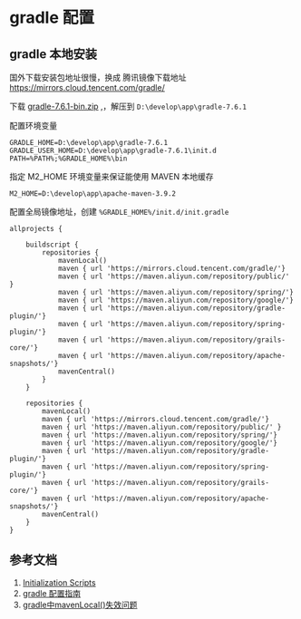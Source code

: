 # gradle 配置


## gradle 本地安装

国外下载安装包地址很慢，换成 腾讯镜像下载地址 https://mirrors.cloud.tencent.com/gradle/

下载 [gradle-7.6.1-bin.zip](https://mirrors.cloud.tencent.com/gradle/gradle-7.6.1-bin.zip) ,，解压到 `D:\develop\app\gradle-7.6.1`

配置环境变量 

```
GRADLE_HOME=D:\develop\app\gradle-7.6.1
GRADLE_USER_HOME=D:\develop\app\gradle-7.6.1\init.d
PATH=%PATH%;%GRADLE_HOME%\bin
```

指定 M2_HOME 环境变量来保证能使用 MAVEN 本地缓存

```
M2_HOME=D:\develop\app\apache-maven-3.9.2
```


配置全局镜像地址，创建 `%GRADLE_HOME%/init.d/init.gradle`

```
allprojects {

    buildscript {
        repositories {
            mavenLocal()
            maven { url 'https://mirrors.cloud.tencent.com/gradle/'}
            maven { url 'https://maven.aliyun.com/repository/public/' }
            maven { url 'https://maven.aliyun.com/repository/spring/'}
            maven { url 'https://maven.aliyun.com/repository/google/'}
            maven { url 'https://maven.aliyun.com/repository/gradle-plugin/'}
            maven { url 'https://maven.aliyun.com/repository/spring-plugin/'}
            maven { url 'https://maven.aliyun.com/repository/grails-core/'}
            maven { url 'https://maven.aliyun.com/repository/apache-snapshots/'}
            mavenCentral()
        }
    }
    
    repositories {
        mavenLocal()
        maven { url 'https://mirrors.cloud.tencent.com/gradle/'}
        maven { url 'https://maven.aliyun.com/repository/public/' }
        maven { url 'https://maven.aliyun.com/repository/spring/'}
        maven { url 'https://maven.aliyun.com/repository/google/'}
        maven { url 'https://maven.aliyun.com/repository/gradle-plugin/'}
        maven { url 'https://maven.aliyun.com/repository/spring-plugin/'}
        maven { url 'https://maven.aliyun.com/repository/grails-core/'}
        maven { url 'https://maven.aliyun.com/repository/apache-snapshots/'}
        mavenCentral()
    }
}
```



## 参考文档

1. [Initialization Scripts](https://docs.gradle.org/current/userguide/init_scripts.html)
2. [gradle 配置指南](https://developer.aliyun.com/mvn/guide)
2. [gradle中mavenLocal()失效问题](https://developer.aliyun.com/article/789070)